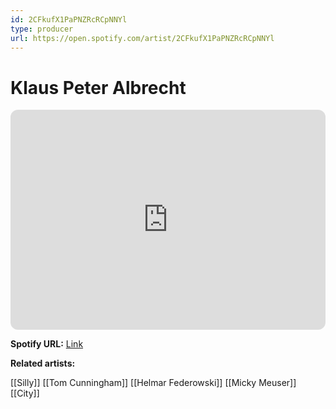 ```yaml
---
id: 2CFkufX1PaPNZRcRCpNNYl
type: producer
url: https://open.spotify.com/artist/2CFkufX1PaPNZRcRCpNNYl
---
```

# Klaus Peter Albrecht

<iframe style="border-radius:12px" src="https://open.spotify.com/embed/artist/2CFkufX1PaPNZRcRCpNNYl" width="100%" height="352" frameBorder="0" allowfullscreen="" allow="autoplay; clipboard-write; encrypted-media; fullscreen; picture-in-picture" loading="lazy"></iframe>

**Spotify URL:** [Link](https://open.spotify.com/artist/2CFkufX1PaPNZRcRCpNNYl)

**Related artists:**

[[Silly]]
[[Tom Cunningham]]
[[Helmar Federowski]]
[[Micky Meuser]]
[[City]]
